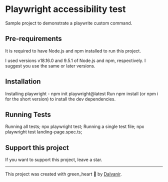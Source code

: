 # Playwright accessibility test

Sample project to demonstrate a playwrite custom command.

## Pre-requirements
It is required to have Node.js and npm installed to run this project.

I used versions v18.16.0 and 9.5.1 of Node.js and npm, respectively. I suggest you use the same or later versions.

## Installation
Installing playwright - npm init playwright@latest
Run npm install (or npm i for the short version) to install the dev dependencies.

## Running Tests
Running all tests;
npx playwright test;
Running a single test file;
npx playwright test landing-page.spec.ts;

## Support this project
If you want to support this project, leave a star.

___

This project was created with green_heart 💚 by [Dalvanir](https://www.linkedin.com/in/dalvanir-vieira-da-silva-7715a5191/).

